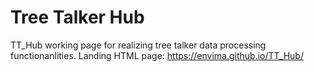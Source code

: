 # Tree Talker Hub
TT_Hub working page for realizing tree talker data processing functionanlities.
Landing HTML page: https://envima.github.io/TT_Hub/ 

